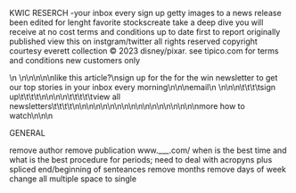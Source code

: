 KWIC RESERCH
-your inbox every
sign up
getty images
to a news release
been edited for lenght
favorite stockscreate
take a deep dive
you will receive
at no cost
terms and conditions
up to date
first to report
originally published
view this on instgram/twitter
all rights reserved
copyright
courtesy everett collection
© 2023 disney/pixar.
see tipico.com for terms and conditions
 new customers only

\n \n\n\n\n\nlike this article?\nsign up for the for the win newsletter to get our top stories in your inbox every morning\n\n\nemail\n \n\n\n\t\t\t\tsign up\t\t\t\t\n\n\n\n\t\t\t\t\tview all newsletters\t\t\t\t\n\n\n\n\n\n\n\n\n\n\n\n\n\n\n\n\n\nmore how to watch\n\n\n


GENERAL

remove author
remove publication
www.___.com/
when is the best time and what is the best procedure for periods; need to deal with acropyns plus spliced end/beginning of senteances
remove months
remove days of week
change all multiple space to single
